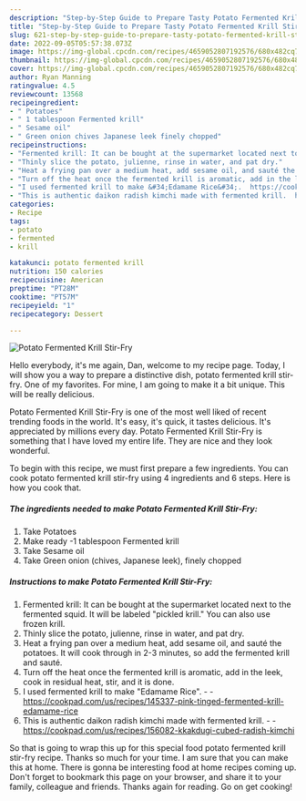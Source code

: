 ```yaml
---
description: "Step-by-Step Guide to Prepare Tasty Potato Fermented Krill Stir-Fry"
title: "Step-by-Step Guide to Prepare Tasty Potato Fermented Krill Stir-Fry"
slug: 621-step-by-step-guide-to-prepare-tasty-potato-fermented-krill-stir-fry
date: 2022-09-05T05:57:38.073Z
image: https://img-global.cpcdn.com/recipes/4659052807192576/680x482cq70/potato-fermented-krill-stir-fry-recipe-main-photo.jpg
thumbnail: https://img-global.cpcdn.com/recipes/4659052807192576/680x482cq70/potato-fermented-krill-stir-fry-recipe-main-photo.jpg
cover: https://img-global.cpcdn.com/recipes/4659052807192576/680x482cq70/potato-fermented-krill-stir-fry-recipe-main-photo.jpg
author: Ryan Manning
ratingvalue: 4.5
reviewcount: 13568
recipeingredient:
- " Potatoes"
- " 1 tablespoon Fermented krill"
- " Sesame oil"
- " Green onion chives Japanese leek finely chopped"
recipeinstructions:
- "Fermented krill: It can be bought at the supermarket located next to the fermented squid. It will be labeled &#34;pickled krill.&#34; You can also use frozen krill."
- "Thinly slice the potato, julienne, rinse in water, and pat dry."
- "Heat a frying pan over a medium heat, add sesame oil, and sauté the potatoes. It will cook through in 2-3 minutes, so add the fermented krill and sauté."
- "Turn off the heat once the fermented krill is aromatic, add in the leek, cook in residual heat, stir, and it is done."
- "I used fermented krill to make &#34;Edamame Rice&#34;.  https://cookpad.com/us/recipes/145337-pink-tinged-fermented-krill-edamame-rice"
- "This is authentic daikon radish kimchi made with fermented krill.  https://cookpad.com/us/recipes/156082-kkakdugi-cubed-radish-kimchi"
categories:
- Recipe
tags:
- potato
- fermented
- krill

katakunci: potato fermented krill 
nutrition: 150 calories
recipecuisine: American
preptime: "PT28M"
cooktime: "PT57M"
recipeyield: "1"
recipecategory: Dessert

---
```



![Potato Fermented Krill Stir-Fry](https://img-global.cpcdn.com/recipes/4659052807192576/680x482cq70/potato-fermented-krill-stir-fry-recipe-main-photo.jpg)

Hello everybody, it's me again, Dan, welcome to my recipe page. Today, I will show you a way to prepare a distinctive dish, potato fermented krill stir-fry. One of my favorites. For mine, I am going to make it a bit unique. This will be really delicious.



Potato Fermented Krill Stir-Fry is one of the most well liked of recent trending foods in the world. It's easy, it's quick, it tastes delicious. It's appreciated by millions every day. Potato Fermented Krill Stir-Fry is something that I have loved my entire life. They are nice and they look wonderful.


To begin with this recipe, we must first prepare a few ingredients. You can cook potato fermented krill stir-fry using 4 ingredients and 6 steps. Here is how you cook that.

<!--inarticleads1-->

##### The ingredients needed to make Potato Fermented Krill Stir-Fry:

1. Take  Potatoes
1. Make ready  -1 tablespoon Fermented krill
1. Take  Sesame oil
1. Take  Green onion (chives, Japanese leek), finely chopped




<!--inarticleads2-->

##### Instructions to make Potato Fermented Krill Stir-Fry:

1. Fermented krill: It can be bought at the supermarket located next to the fermented squid. It will be labeled &#34;pickled krill.&#34; You can also use frozen krill.
1. Thinly slice the potato, julienne, rinse in water, and pat dry.
1. Heat a frying pan over a medium heat, add sesame oil, and sauté the potatoes. It will cook through in 2-3 minutes, so add the fermented krill and sauté.
1. Turn off the heat once the fermented krill is aromatic, add in the leek, cook in residual heat, stir, and it is done.
1. I used fermented krill to make &#34;Edamame Rice&#34;. -  - https://cookpad.com/us/recipes/145337-pink-tinged-fermented-krill-edamame-rice
1. This is authentic daikon radish kimchi made with fermented krill. -  - https://cookpad.com/us/recipes/156082-kkakdugi-cubed-radish-kimchi




So that is going to wrap this up for this special food potato fermented krill stir-fry recipe. Thanks so much for your time. I am sure that you can make this at home. There is gonna be interesting food at home recipes coming up. Don't forget to bookmark this page on your browser, and share it to your family, colleague and friends. Thanks again for reading. Go on get cooking!
